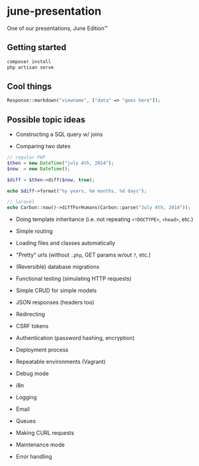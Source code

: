 june-presentation
=================

One of our presentations, June Edition™

Getting started
---------------
```bash
composer install
php artisan serve
```

Cool things
-----------
```php
Response::markdown("viewname", ["data" => "goes here"]);
```

Possible topic ideas
--------------------
- Constructing a SQL query w/ joins

- Comparing two dates

```php
// regular PHP
$then = new DateTime("july 4th, 2014");
$now  = new DateTime();

$diff = $then->diff($now, true);

echo $diff->format("%y years, %m months, %d days");
```

```php
// laravel
echo Carbon::now()->diffForHumans(Carbon::parse("July 4th, 2014"));
```

- Doing template inheritance (i.e. not repeating `<!DOCTYPE>`, `<head>`, etc.)

- Simple routing

- Loading files and classes automatically

- "Pretty" urls (without `.php`, GET params w/out `?`, etc.)

- (Reversible) database migrations

- Functional testing (simulating HTTP requests)

- Simple CRUD for simple models

- JSON responses (headers too)

- Redirecting

- CSRF tokens

- Authentication (password hashing, encryption)

- Deployment process

- Repeatable environments (Vagrant)

- Debug mode

- i8n

- Logging

- Email

- Queues

- Making CURL requests

- Maintenance mode

- Error handling
